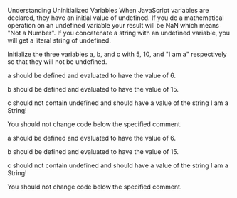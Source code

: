 Understanding Uninitialized Variables
When JavaScript variables are declared, they have an initial value of undefined. If you do a mathematical operation on an undefined variable your result will be NaN which means "Not a Number". If you concatenate a string with an undefined variable, you will get a literal string of undefined.

Initialize the three variables a, b, and c with 5, 10, and "I am a" respectively so that they will not be undefined.

a should be defined and evaluated to have the value of 6.

b should be defined and evaluated to have the value of 15.

c should not contain undefined and should have a value of the string I am a String!

You should not change code below the specified comment.

a should be defined and evaluated to have the value of 6.

b should be defined and evaluated to have the value of 15.

c should not contain undefined and should have a value of the string I am a String!

You should not change code below the specified comment.